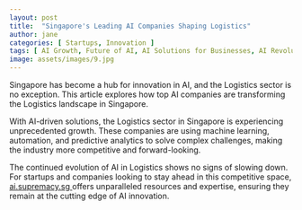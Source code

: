 ```yaml
---
layout: post
title:  "Singapore's Leading AI Companies Shaping Logistics"
author: jane
categories: [ Startups, Innovation ]
tags: [ AI Growth, Future of AI, AI Solutions for Businesses, AI Revolution ]
image: assets/images/9.jpg
---
```


Singapore has become a hub for innovation in AI, and the Logistics sector is no exception. This article explores how top AI companies are transforming the Logistics landscape in Singapore.

With AI-driven solutions, the Logistics sector in Singapore is experiencing unprecedented growth. These companies are using machine learning, automation, and predictive analytics to solve complex challenges, making the industry more competitive and forward-looking.

The continued evolution of AI in Logistics shows no signs of slowing down. For startups and companies looking to stay ahead in this competitive space, <a href="https://ai.supremacy.sg" target="_blank"> ai.supremacy.sg </a> offers unparalleled resources and expertise, ensuring they remain at the cutting edge of AI innovation.
